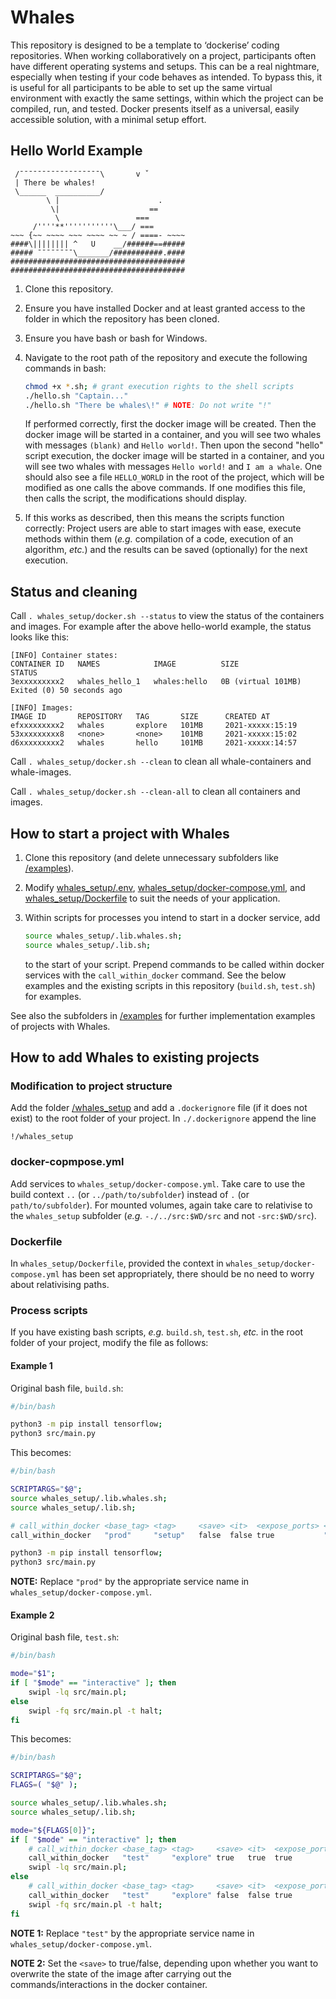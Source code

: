 # Whales #

This repository is designed to be a template to ‘dockerise’ coding repositories.
When working collaboratively on a project, participants often have different operating systems and setups.
This can be a real nightmare, especially when testing if your code behaves as intended.
To bypass this, it is useful for all participants to be able to set up the same virtual environment with exactly the same settings,
within which the project can be compiled, run, and tested.
Docker presents itself as a universal, easily accessible solution, with a minimal setup effort.

## Hello World Example ##

```
 /¯¯¯¯¯¯¯¯¯¯¯¯¯¯¯¯¯¯\       v ˇ
 | There be whales!
 \______  __________/
        \ |                      .
         \|                    ==
          \                 ===
     /''''**'''''''''''\___/ ===
~~~ {~~ ~~~~ ~~~ ~~~~ ~~ ~ / ====- ~~~~
####\|||||||| ^   U    __/######==#####
##### ¯¯¯¯¯¯¯¯\_______/###########.####
#######################################
#######################################
```

1. Clone this repository.
2. Ensure you have installed Docker and at least granted access to the folder in which the repository has been cloned.
3. Ensure you have bash or bash for Windows.
4. Navigate to the root path of the repository and execute the following commands in bash:

    ```bash
    chmod +x *.sh; # grant execution rights to the shell scripts
    ./hello.sh "Captain..."
    ./hello.sh "There be whales\!" # NOTE: Do not write "!"
    ```

    If performed correctly, first the docker image will be created.
    Then the docker image will be started in a container,
    and you will see two whales with messages `(blank)` and `Hello world!`.
    Then upon the second "hello" script execution, the docker image will be started in a container,
    and you will see two whales with messages `Hello world!` and `I am a whale`.
    One should also see a file `HELLO_WORLD` in the root of the project,
    which will be modified as one calls the above commands.
    If one modifies this file, then calls the script, the modifications
    should display.
5. If this works as described, then this means the scripts function correctly:
    Project users are able to start images with ease, execute methods within them
    (_e.g._ compilation of a code, execution of an algorithm, _etc._)
    and the results can be saved (optionally) for the next execution.

## Status and cleaning ##

Call `. whales_setup/docker.sh --status` to view the status of the containers and images.
For example after the above hello-world example, the status looks like this:

```
[INFO] Container states:
CONTAINER ID   NAMES            IMAGE          SIZE                 STATUS
3exxxxxxxxx2   whales_hello_1   whales:hello   0B (virtual 101MB)   Exited (0) 50 seconds ago

[INFO] Images:
IMAGE ID       REPOSITORY   TAG       SIZE      CREATED AT
efxxxxxxxxx2   whales       explore   101MB     2021-xxxxx:15:19
53xxxxxxxxx8   <none>       <none>    101MB     2021-xxxxx:15:02
d6xxxxxxxxx2   whales       hello     101MB     2021-xxxxx:14:57
```

Call `. whales_setup/docker.sh --clean` to clean all whale-containers and whale-images.

Call `. whales_setup/docker.sh --clean-all` to clean all containers and images.

## How to start a project with Whales ##

1. Clone this repository (and delete unnecessary subfolders like [/examples](examples)).
2. Modify
    [whales_setup/.env](whales_setup/.env),
    [whales_setup/docker-compose.yml](whales_setup/docker-compose.yml),
    and
    [whales_setup/Dockerfile](whales_setup/Dockerfile)
    to suit the needs of your application.
3. Within scripts for processes you intend to start in a docker service, add

    ```bash
    source whales_setup/.lib.whales.sh;
    source whales_setup/.lib.sh;
    ```

    to the start of your script.
    Prepend commands to be called within docker services with the `call_within_docker` command.
    See the below examples and the existing scripts in this repository (`build.sh`, `test.sh`) for examples.

See also the subfolders in [/examples](examples) for further implementation examples of projects with Whales.

## How to add Whales to existing projects ##

### Modification to project structure ###

Add the folder [/whales_setup](whales_setup) and add a `.dockerignore` file (if it does not exist) to the root folder of your project.
In `./.dockerignore` append the line

```.dockerignore
!/whales_setup
```

### docker-copmpose.yml ###

Add services to `whales_setup/docker-compose.yml`.
Take care to use the build context `..` (or `../path/to/subfolder`) instead of `.` (or `path/to/subfolder`).
For mounted volumes, again take care to relativise to the `whales_setup` subfolder
(_e.g._ `-./../src:$WD/src` and not `-src:$WD/src`).

### Dockerfile ###

In `whales_setup/Dockerfile`,
provided the context in `whales_setup/docker-compose.yml` has been set appropriately,
there should be no need to worry about relativising paths.

### Process scripts ###

If you have existing bash scripts, _e.g._ `build.sh`, `test.sh`, _etc._
in the root folder of your project,
modify the file as follows:

#### Example 1 ####

Original bash file, `build.sh`:

```bash
#/bin/bash

python3 -m pip install tensorflow;
python3 src/main.py
```

This becomes:

```bash
#/bin/bash

SCRIPTARGS="$@";
source whales_setup/.lib.whales.sh;
source whales_setup/.lib.sh;

# call_within_docker <base_tag> <tag>     <save> <it>  <expose_ports> <script>  <params>
call_within_docker   "prod"     "setup"   false  false true           "build.sh" $SCRIPTARGS;

python3 -m pip install tensorflow;
python3 src/main.py
```

**NOTE:** Replace `"prod"` by the appropriate service name in `whales_setup/docker-compose.yml`.

#### Example 2 ####

Original bash file, `test.sh`:

```bash
#/bin/bash

mode="$1";
if [ "$mode" == "interactive" ]; then
    swipl -lq src/main.pl;
else
    swipl -fq src/main.pl -t halt;
fi
```

This becomes:

```bash
#/bin/bash

SCRIPTARGS="$@";
FLAGS=( "$@" );

source whales_setup/.lib.whales.sh;
source whales_setup/.lib.sh;

mode="${FLAGS[0]}";
if [ "$mode" == "interactive" ]; then
    # call_within_docker <base_tag> <tag>     <save> <it>  <expose_ports> <script>  <params>
    call_within_docker   "test"     "explore" true   true  true           "test.sh" $SCRIPTARGS;
    swipl -lq src/main.pl;
else
    # call_within_docker <base_tag> <tag>     <save> <it>  <expose_ports> <script>  <params>
    call_within_docker   "test"     "explore" false  false true           "test.sh" $SCRIPTARGS;
    swipl -fq src/main.pl -t halt;
fi
```

**NOTE 1:** Replace `"test"` by the appropriate service name in `whales_setup/docker-compose.yml`.

**NOTE 2:** Set the `<save>` to true/false, depending upon whether you want to overwrite the state
of the image after carrying out the commands/interactions in the docker container.
